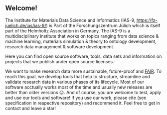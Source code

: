 ## Welcome!


The Institute for Materials Data Science and Informatics (IAS-9, https://fz-juelich.de/ias/ias-9/) is Part of the Forschungszentrum Jülich which is itself part of the Helmholtz Association in Germany. The IAS-9 is a multidisciplinary institute that works on topics ranging from data science & machine learning, materials simulation & theory to ontology development, research data management & software development. 

Here you can find open source software, tools, data sets and information on projects that we publish under open source licenses. 

We want to make research data more sustainable, future-proof and [FAIR](https://www.go-fair.org/fair-principles/). 
To reach this goal, we develop tools that help to structure, streamline and validate research data in various phases of its lifecycle.
Most of our software acctually works most of the time and usually new releases are better than older versions :wink:.
And of course, you are welcome to test, apply and use our tools and software! If you use our work, please cite (see specification in respective repository) and recommend it. Feel free to get in contact and leave a star!
